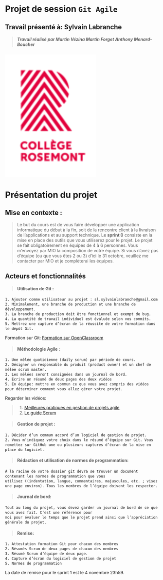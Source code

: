 #  **Projet de session `Git Agile`**

## Travail présenté à: **Sylvain Labranche**
>##### Travail réalisé par ***Martin Vézina*** ***Martin Forget*** ***Anthony Menard-Boucher***

![Logo_Rosemont](/images/logo_college_rosemontReduit.png)

# **Présentation du projet**

## Mise en contexte :
>Le but du cours est de vous faire développer une application informatique du début à la fin, soit de la rencontre client à la livraison de l’applications et au support technique.
Le **sprint 0** consiste en la mise en place des outils que vous utiliserez pour le projet.
Le projet se fait obligatoirement en équipes de 4 à 6 personnes. Vous m’envoyez par MIO la composition de votre
équipe.
Si vous n’avez pas d’équipe (ou que vous êtes 2 ou 3) d’ici le 31 octobre, veuillez me contacter par MIO et je
complèterai les équipes.
## Acteurs et fonctionnalités

>####  Utilisation de Git :
	1. Ajouter comme utilisateur au projet : sl.sylvainlabranche@gmail.com
	2. Minimalement, une branche de production et une branche de développement.
	3. La branche de production doit être fonctionnel et exempt de bug.
	4. La quantité de travail individuel est évaluée selon vos commits.
	5. Mettrez une capture d’écran de la réussite de votre formation dans le dépôt Git.
Formation sur Git: [Formation sur OpenClassroom](https://openclassrooms.com/fr/courses/7162856-gerez-du-code-avec-git-et-github)
>####  Méthodologie Agile :
	1. Une mêlée quotidienne (daily scrum) par période de cours.
	2. Désigner un responsable du produit (product owner) et un chef de mêlée scrum master.
	3. Les mêlées seront consignées dans un journal de bord.
	4. Écrire un résumé de deux pages des deux vidéos
	5. En équipe: mettre en commun ce que vous avez compris des vidéos pour déterminer comment vous allez gérer votre projet.
Regarder les vidéos:
>1. [Meilleures pratiques en gestion de projets agile](https://youtu.be/ZBaCbdWYLeA)
>2. [Le guide Scrum](https://youtu.be/2wRGhYQAnOc)

>####  Gestion de projet :
	1. Décider d’un commun accord d’un logiciel de gestion de projet.
	2. Vous m’indiquez votre choix dans le résumé d’équipe sur Git. Vous remettez sur GitHub une ou plusieurs captures d’écran de la mise en place du logiciel.
>####  Rédaction et utilisation de normes de programmation:
	À la racine de votre dossier git devra se trouver un document contenant les normes de programmation que vous
	utilisez ((indentation, langue, commentaires, majuscules, etc. ; visez une page environ). Tous les membres de l’équipe doivent les respecter.
>####  Journal de bord:
	Tout au long du projet, vous devez garder un journal de bord de ce que vous avez fait. C’est une référence pour
	moi pour évaluer le temps que le projet prend ainsi que l’appréciation générale du projet.
>####  Remise:
	1. Attestation formation Git pour chacun des membres
	2. Résumés Scrum de deux pages de chacun des membres
	3. Résumé Scrum d’équipe de deux page.
	4. Capture d’écran du logiciel de gestion de projet
	5. Normes de programmation
La date de remise pour le sprint 1 est le 4 novembre 23h59.
